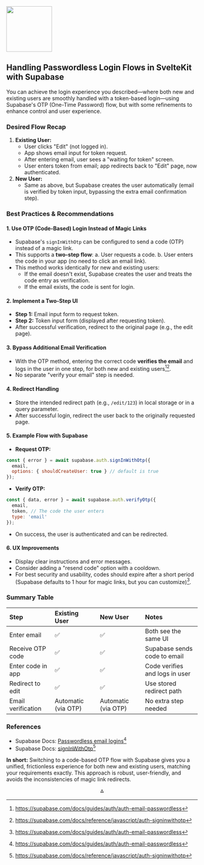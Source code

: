 <img src="https://r2cdn.perplexity.ai/pplx-full-logo-primary-dark%402x.png" class="logo" width="120"/>

## Handling Passwordless Login Flows in SvelteKit with Supabase

You can achieve the login experience you described—where both new and existing users are smoothly handled with a token-based login—using Supabase's OTP (One-Time Password) flow, but with some refinements to enhance control and user experience.

### Desired Flow Recap

1. **Existing User:**
    - User clicks "Edit" (not logged in).
    - App shows email input for token request.
    - After entering email, user sees a "waiting for token" screen.
    - User enters token from email; app redirects back to "Edit" page, now authenticated.
2. **New User:**
    - Same as above, but Supabase creates the user automatically (email is verified by token input, bypassing the extra email confirmation step).

### Best Practices \& Recommendations

#### 1. Use OTP (Code-Based) Login Instead of Magic Links

- Supabase's `signInWithOtp` can be configured to send a code (OTP) instead of a magic link.
- This supports a **two-step flow**:
a. User requests a code.
b. User enters the code in your app (no need to click an email link).
- This method works identically for new and existing users:
    - If the email doesn't exist, Supabase creates the user and treats the code entry as verification.
    - If the email exists, the code is sent for login.


#### 2. Implement a Two-Step UI

- **Step 1:** Email input form to request token.
- **Step 2:** Token input form (displayed after requesting token).
- After successful verification, redirect to the original page (e.g., the edit page).


#### 3. Bypass Additional Email Verification

- With the OTP method, entering the correct code **verifies the email** and logs in the user in one step, for both new and existing users[^1][^2].
- No separate "verify your email" step is needed.


#### 4. Redirect Handling

- Store the intended redirect path (e.g., `/edit/123`) in local storage or in a query parameter.
- After successful login, redirect the user back to the originally requested page.


#### 5. Example Flow with Supabase

- **Request OTP:**

```js
const { error } = await supabase.auth.signInWithOtp({
  email,
  options: { shouldCreateUser: true } // default is true
});
```

- **Verify OTP:**

```js
const { data, error } = await supabase.auth.verifyOtp({
  email,
  token, // The code the user enters
  type: 'email'
});
```

- On success, the user is authenticated and can be redirected.


#### 6. UX Improvements

- Display clear instructions and error messages.
- Consider adding a "resend code" option with a cooldown.
- For best security and usability, codes should expire after a short period (Supabase defaults to 1 hour for magic links, but you can customize)[^1].


### Summary Table

| Step | Existing User | New User | Notes |
| :-- | :-- | :-- | :-- |
| Enter email | ✅ | ✅ | Both see the same UI |
| Receive OTP code | ✅ | ✅ | Supabase sends code to email |
| Enter code in app | ✅ | ✅ | Code verifies and logs in user |
| Redirect to edit | ✅ | ✅ | Use stored redirect path |
| Email verification | Automatic (via OTP) | Automatic (via OTP) | No extra step needed |

### References

- Supabase Docs: [Passwordless email logins](https://supabase.com/docs/guides/auth/auth-email-passwordless)[^1]
- Supabase Docs: [signInWithOtp](https://supabase.com/docs/reference/javascript/auth-signinwithotp)[^2]

**In short:**
Switching to a code-based OTP flow with Supabase gives you a unified, frictionless experience for both new and existing users, matching your requirements exactly. This approach is robust, user-friendly, and avoids the inconsistencies of magic link redirects.

<div style="text-align: center">⁂</div>

[^1]: https://supabase.com/docs/guides/auth/auth-email-passwordless

[^2]: https://supabase.com/docs/reference/javascript/auth-signinwithotp

[^3]: https://supertokens.com/blog/a-guide-to-implementing-passwordless-login

[^4]: https://www.descope.com/learn/post/passwordless-authentication

[^5]: https://www.authsignal.com/blog/articles/the-best-passwordless-authentication-tools-a-guide-to-passwordless-authentication-flows

[^6]: https://learn.microsoft.com/en-us/entra/identity/authentication/concept-authentication-passwordless

[^7]: https://www.iansresearch.com/resources/all-blogs/post/security-blog/2022/01/11/password-less-authentication-a-step-by-step-guide

[^8]: https://dev.to/dabit3/magic-link-authentication-and-route-controls-with-supabase-and-next-js-leo

[^9]: https://drapcode.com/video-tutorial/login-and-signup-flow-in-supabase

[^10]: http://docs.pingidentity.com/solution-guides/best_practice_guides/bp_journey_to_passwordless.html

[^11]: https://github.com/orgs/supabase/discussions/5827

[^12]: https://www.reddit.com/r/Supabase/comments/16cj0ks/users_complaining_about_magic_link_issues/

[^13]: https://github.com/orgs/supabase/discussions/36334

[^14]: https://auth0.com/docs/authenticate/passwordless

[^15]: https://supabase.com/docs/guides/auth/social-login/auth-google

[^16]: https://supabase.com/docs/guides/auth/auth-identity-linking

[^17]: https://www.memcyco.com/how-does-passwordless-authentication-work/

[^18]: https://supabase.com/docs/guides/auth/phone-login?showSmsProvider=Twilio

[^19]: https://supabase.com/docs/guides/auth/passwords

[^20]: https://supabase.com/docs/guides/auth

